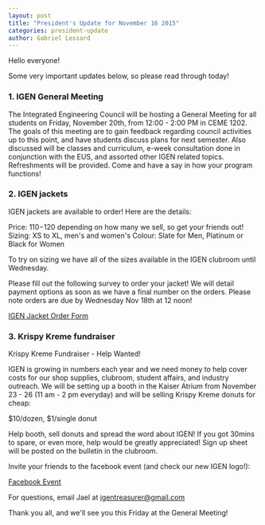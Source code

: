 ```yaml
---
layout: post
title: "President's Update for November 16 2015"
categories: president-update
author: Gabriel Lessard
---
```


Hello everyone!

Some very important updates below, so please read through today!


### 1. IGEN General Meeting

The Integrated Engineering Council will be hosting a General Meeting for all students on Friday, November 20th, from 12:00 - 2:00 PM in CEME 1202. The goals of this meeting are to gain feedback regarding council activities up to this point, and have students discuss plans for next semester. Also discussed will be classes and curriculum, e-week consultation done in conjunction with the EUS, and assorted other IGEN related topics. Refreshments will be provided. Come and have a say in how your program functions!


### 2. IGEN jackets

IGEN jackets are available to order! Here are the details:

Price: $110-$120 depending on how many we sell, so get your friends out!
Sizing: XS to XL, men's and women's
Colour: Slate for Men, Platinum or Black for Women

To try on sizing we have all of the sizes available in the IGEN clubroom until Wednesday.

Please fill out the following survey to order your jacket! We will detail payment options as soon as we have a final number on the orders. Please note orders are due by Wednesday Nov 18th at 12 noon!

[IGEN Jacket Order Form](https://survey.ubc.ca/s/igen-jacket-signup/)


### 3. Krispy Kreme fundraiser

Krispy Kreme Fundraiser - Help Wanted!

IGEN is growing in numbers each year and we need money to help cover costs for our shop supplies, clubroom, student affairs, and industry outreach. We will be setting up a booth in the Kaiser Atrium from November 23  - 26 (11 am - 2 pm everyday) and will be selling Krispy Kreme donuts for cheap:

$10/dozen, $1/single donut

Help booth, sell donuts and spread the word about IGEN! If you got 30mins to spare, or even more, help would be greatly appreciated! Sign up sheet will be posted on the bulletin in the clubroom.

Invite your friends to the facebook event (and check our new IGEN logo!):

[Facebook Event](https://www.facebook.com/events/1046686905381749/)

For questions, email Jael at igentreasurer@gmail.com


Thank you all, and we'll see you this Friday at the General Meeting!

